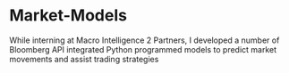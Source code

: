 # Market-Models
While interning at Macro Intelligence 2 Partners, I developed a number of Bloomberg API integrated Python programmed models to predict market movements and assist trading strategies
